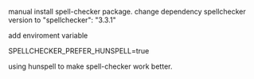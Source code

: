
manual install spell-checker package. change dependency spellchecker version to 
"spellchecker": "3.3.1"

add enviroment variable 

SPELLCHECKER_PREFER_HUNSPELL=true

using hunspell to make spell-checker work better.
